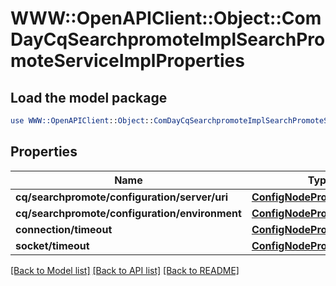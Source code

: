 # WWW::OpenAPIClient::Object::ComDayCqSearchpromoteImplSearchPromoteServiceImplProperties

## Load the model package
```perl
use WWW::OpenAPIClient::Object::ComDayCqSearchpromoteImplSearchPromoteServiceImplProperties;
```

## Properties
Name | Type | Description | Notes
------------ | ------------- | ------------- | -------------
**cq/searchpromote/configuration/server/uri** | [**ConfigNodePropertyString**](ConfigNodePropertyString.md) |  | [optional] 
**cq/searchpromote/configuration/environment** | [**ConfigNodePropertyString**](ConfigNodePropertyString.md) |  | [optional] 
**connection/timeout** | [**ConfigNodePropertyInteger**](ConfigNodePropertyInteger.md) |  | [optional] 
**socket/timeout** | [**ConfigNodePropertyInteger**](ConfigNodePropertyInteger.md) |  | [optional] 

[[Back to Model list]](../README.md#documentation-for-models) [[Back to API list]](../README.md#documentation-for-api-endpoints) [[Back to README]](../README.md)


